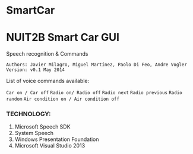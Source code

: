 SmartCar
========

# NUIT2B Smart Car GUI
Speech recognition & Commands

```
Authors: Javier Milagro, Miguel Martínez, Paolo Di Feo, Andre Vogler
Version: v0.1 May 2014
```


List of voice commands available:

`Car on / Car off`
`Radio on/ Radio off`
`Radio next`
`Radio previous`
`Radio random`
`Air condition on / Air condition off`


### TECHNOLOGY:

1. Microsoft Speech SDK
2. System Speech
3. Windows Presentation Foundation
4. Microsoft Visual Studio 2013

